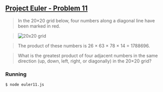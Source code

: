 ## [Project Euler - Problem 11](https://projecteuler.net/problem=11)


> In the 20×20 grid below, four numbers along a diagonal line have been marked in red.

> ![20x20 grid](http://i.imgur.com/BVQm52X.png)

> The product of these numbers is 26 × 63 × 78 × 14 = 1788696.

> What is the greatest product of four adjacent numbers in the same direction (up, down, left, right, or diagonally) in the 20×20 grid?


### Running

```
$ node euler11.js
```
